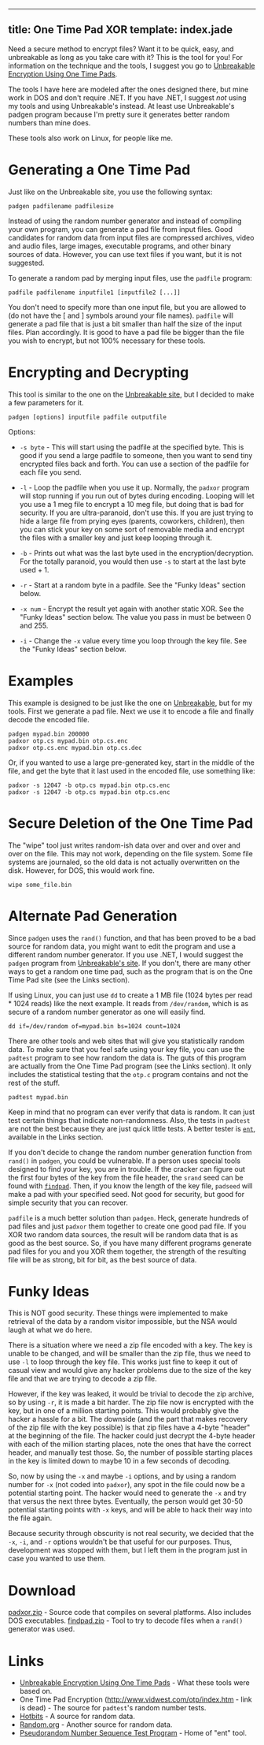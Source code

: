 ----
title: One Time Pad XOR
template: index.jade
----

Need a secure method to encrypt files?  Want it to be quick, easy, and unbreakable as long as you take care with it?  This is the tool for you!  For information on the technique and the tools, I suggest you go to [Unbreakable Encryption Using One Time Pads][Unbreakable].

The tools I have here are modeled after the ones designed there, but mine work in DOS and don't require .NET.  If you have .NET, I suggest *not* using my tools and using Unbreakable's instead.  At least use Unbreakable's padgen program because I'm pretty sure it generates better random numbers than mine does.

These tools also work on Linux, for people like me.


Generating a One Time Pad
=========================

Just like on the Unbreakable site, you use the following syntax:

    padgen padfilename padfilesize

Instead of using the random number generator and instead of compiling your own program, you can generate a pad file from input files.  Good candidates for random data from input files are compressed archives, video and audio files, large images, executable programs, and other binary sources of data.  However, you can use text files if you want, but it is not suggested.

To generate a random pad by merging input files, use the `padfile` program:

    padfile padfilename inputfile1 [inputfile2 [...]]

You don't need to specify more than one input file, but you are allowed to (do not have the [ and ] symbols around your file names).  `padfile` will generate a pad file that is just a bit smaller than half the size of the input files.  Plan accordingly.  It is good to have a pad file be bigger than the file you wish to encrypt, but not 100% necessary for these tools.


Encrypting and Decrypting
=========================

This tool is similar to the one on the [Unbreakable site][Unbreakable], but I decided to make a few parameters for it.

    padgen [options] inputfile padfile outputfile

Options:

* `-s byte` - This will start using the padfile at the specified byte.  This is good if you send a large padfile to someone, then you want to send tiny encrypted files back and forth.  You can use a section of the padfile for each file you send.

* `-l` - Loop the padfile when you use it up.  Normally, the `padxor` program will stop running if you run out of bytes during encoding.  Looping will let you use a 1 meg file to encrypt a 10 meg file, but doing that is bad for security.  If you are ultra-paranoid, don't use this.  If you are just trying to hide a large file from prying eyes (parents, coworkers, children), then you can stick your key on some sort of removable media and encrypt the files with a smaller key and just keep looping through it.

* `-b` - Prints out what was the last byte used in the encryption/decryption.  For the totally paranoid, you would then use `-s` to start at the last byte used + 1.

* `-r` - Start at a random byte in a padfile.  See the "Funky Ideas" section below.

* `-x num` - Encrypt the result yet again with another static XOR.  See the "Funky Ideas" section below.  The value you pass in must be between 0 and 255.

* `-i` - Change the `-x` value every time you loop through the key file.  See the "Funky Ideas" section below.


Examples
========

This example is designed to be just like the one on [Unbreakable][Unbreakable], but for my tools.  First we generate a pad file.  Next we use it to encode a file and finally decode the encoded file.

    padgen mypad.bin 200000
    padxor otp.cs mypad.bin otp.cs.enc
    padxor otp.cs.enc mypad.bin otp.cs.dec

Or, if you wanted to use a large pre-generated key, start in the middle of the file, and get the byte that it last used in the encoded file, use something like:

    padxor -s 12047 -b otp.cs mypad.bin otp.cs.enc
    padxor -s 12047 -b otp.cs mypad.bin otp.cs.enc


Secure Deletion of the One Time Pad
===================================

The "wipe" tool just writes random-ish data over and over and over and over on the file.  This may not work, depending on the file system.  Some file systems are journaled, so the old data is not actually overwritten on the disk.  However, for DOS, this would work fine.

    wipe some_file.bin


Alternate Pad Generation
========================

Since `padgen` uses the `rand()` function, and that has been proved to be a bad source for random data, you might want to edit the program and use a different random number generator.  If you use .NET, I would suggest the `padgen` program from [Unbreakable's site][Unbreakable].  If you don't, there are many other ways to get a random one time pad, such as the program that is on the One Time Pad site (see the Links section).

If using Linux, you can just use `dd` to create a 1 MB file (1024 bytes per read * 1024 reads) like the next example.  It reads from `/dev/random`, which is as secure of a random number generator as one will easily find.

    dd if=/dev/random of=mypad.bin bs=1024 count=1024

There are other tools and web sites that will give you statistically random data.  To make sure that you feel safe using your key file, you can use the `padtest` program to see how random the data is.  The guts of this program are actually from the One Time Pad program (see the Links section).  It only includes the statistical testing that the `otp.c` program contains and not the rest of the stuff.

    padtest mypad.bin

Keep in mind that no program can ever verify that data is random.  It can just test certain things that indicate non-randomness.  Also, the tests in `padtest` are not the best because they are just quick little tests.  A better tester is [`ent`][ent], available in the Links section.

If you don't decide to change the random number generation function from `rand()` in `padgen`, you could be vulnerable.  If a person uses special tools designed to find your key, you are in trouble.  If the cracker can figure out the first four bytes of the key from the file header, the `srand` seed can be found with [`findpad`](findpad.zip).  Then, if you know the length of the key file, `padseed` will make a pad with your specified seed.  Not good for security, but good for simple security that you can recover.

`padfile` is a much better solution than `padgen`.  Heck, generate hundreds of pad files and just `padxor` them together to create one good pad file.  If you XOR two random data sources, the result will be random data that is as good as the best source.  So, if you have many different programs generate pad files for you and you XOR them together, the strength of the resulting file will be as strong, bit for bit, as the best source of data.


Funky Ideas
===========

This is NOT good security.  These things were implemented to make retrieval of the data by a random visitor impossible, but the NSA would laugh at what we do here.

There is a situation where we need a zip file encoded with a key.  The key is unable to be changed, and will be smaller than the zip file, thus we need to use `-l` to loop through the key file.  This works just fine to keep it out of casual view and would give any hacker problems due to the size of the key file and that we are trying to decode a zip file.

However, if the key was leaked, it would be trivial to decode the zip archive, so by using `-r`, it is made a bit harder.  The zip file now is encrypted with the key, but in one of a million starting points.  This would probably give the hacker a hassle for a bit.  The downside (and the part that makes recovery of the zip file with the key possible) is that zip files have a 4-byte "header" at the beginning of the file.  The hacker could just decrypt the 4-byte header with each of the million starting places, note the ones that have the correct header, and manually test those.  So, the number of possible starting places in the key is limited down to maybe 10 in a few seconds of decoding.

So, now by using the `-x` and maybe `-i` options, and by using a random number for `-x` (not coded into `padxor`), any spot in the file could now be a potential starting point.  The hacker would need to generate the `-x` and try that versus the next three bytes.  Eventually, the person would get 30-50 potential starting points with `-x` keys, and will be able to hack their way into the file again.

Because security through obscurity is not real security, we decided that the `-x`, `-i`, and `-r` options wouldn't be that useful for our purposes.  Thus, development was stopped with them, but I left them in the program just in case you wanted to use them.


Download
========

[padxor.zip](padxor.zip) - Source code that compiles on several platforms.  Also includes DOS executables.
[findpad.zip](findpad.zip) - Tool to try to decode files when a `rand()` generator was used.


Links
=====

* [Unbreakable Encryption Using One Time Pads][Unbreakable] - What these tools were based on.
* One Time Pad Encryption (http://www.vidwest.com/otp/index.htm - link is dead) - The source for `padtest`'s random number tests.
* [Hotbits](http://www.fourmilab.ch/hotbits/) - A source for random data.
* [Random.org](http://www.random.org/) - Another source for random data.
* [Pseudorandom Number Sequence Test Program][ent] - Home of "ent" tool.


[ent]: http://www.fourmilab.ch/random/
[Unbreakable]: http://www.aspheute.com/english/20010924.asp
